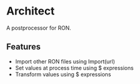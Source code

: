 # Architect
A postprocessor for RON.

## Features

* Import other RON files using Import(url)
* Set values at process time using $ expressions
* Transform values using $ expressions